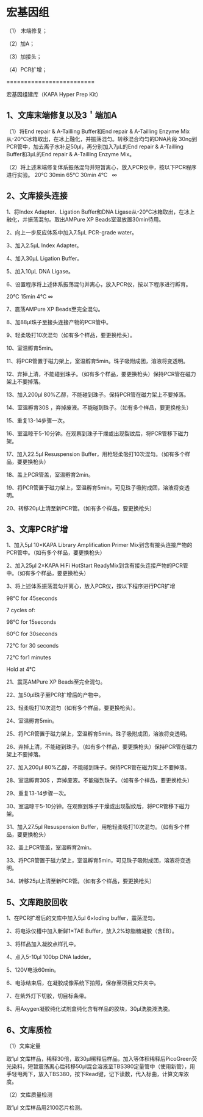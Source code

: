 # 宏基因组

（1） 末端修复；

（2）加A；

（3）加接头；

（4）PCR扩增；

=========================

宏基因组建库（KAPA Hyper Prep Kit）

## 1、文库末端修复以及3＇端加A

（1）将End repair & A-Tailling Buffer和End repair & A-Tailling Enzyme Mix从-20℃冰箱取出，在冰上融化，并振荡混匀。转移混合均匀的DNA片段 30ng到PCR管中，加去离子水补足50μl，再分别加入7μL的End repair & A-Tailling Buffer和3μL的End repair & A-Tailling Enzyme Mix。

（2）将上述末端修复体系振荡混匀并短暂离心，放入PCR仪中，按以下PCR程序进行实验。
20℃   30min
65℃   30min 
4℃    ∞
## 2、文库接头连接

1、将Index Adapter、Ligation Buffer和DNA Ligase从-20℃冰箱取出，在冰上融化，并振荡混匀。取出AMPure XP Beads室温放置30min待用。

2、向上一步反应体系中加入7.5μL  PCR-grade water。

3、加入2.5μL  Index Adapter。

4、加入30μL  Ligation Buffer。

5、加入10μL  DNA Ligase。

6、设置程序将上述体系振荡混匀并离心，放入PCR仪，按以下程序进行孵育。

20℃    15min
4℃     ∞

7、震荡AMPure XP Beads至完全混匀。

8、加88μl珠子至接头连接产物的PCR管中。

9、轻柔吸打10次混匀（如有多个样品，要更换枪头）。

10、室温孵育5min。

11、将PCR管置于磁力架上，室温孵育5min。珠子吸附成团，溶液将变透明。

12、弃掉上清，不能碰到珠子。（如有多个样品，要更换枪头）保持PCR管在磁力架上不要掉落。

13、加入200μl 80%乙醇，不能碰到珠子。保持PCR管在磁力架上不要掉落。

14、室温孵育30S ，弃掉废液。不能碰到珠子。（如有多个样品，要更换枪头）

15、重复13-14步骤一次。

16、室温晾干5-10分钟。在观察到珠子干燥或出现裂纹后，将PCR管移下磁力架。

17、加入22.5μl Resuspension Buffer，用枪轻柔吸打10次混匀。（如有多个样品，要更换枪头）

18、盖上PCR管盖，室温孵育2min。

19、将PCR管置于磁力架上，室温孵育5min，可见珠子吸附成团，溶液将变透明。

20、转移20μl上清至新PCR管。（如有多个样品，要更换枪头）

## 3、文库PCR扩增
1、加入5μl 10×KAPA Library Amplification Primer Mix到含有接头连接产物的PCR管中。（如有多个样品，要更换枪头）

2、加入25μl 2×KAPA HiFi HotStart ReadyMix到含有接头连接产物的PCR管中。（如有多个样品，要更换枪头）

3、将上述体系振荡混匀并离心，放入PCR仪，按以下程序进行PCR扩增

98℃ for 45seconds

7 cycles of:

98℃ for 15seconds

60℃ for 30seconds

72℃ for 30 seconds

72℃ for1 minutes

Hold at 4℃

21、震荡AMPure XP Beads至完全混匀。

22、加50μl珠子至PCR扩增后的产物中。

23、轻柔吸打10次混匀（如有多个样品，要更换枪头）。

24、室温孵育5min。

25、将PCR管置于磁力架上，室温孵育5min。珠子吸附成团，溶液将变透明。

26、弃掉上清，不能碰到珠子。（如有多个样品，要更换枪头）保持PCR管在磁力架上不要掉落。

27、加入200μl 80%乙醇，不能碰到珠子。保持PCR管在磁力架上不要掉落。

28、室温孵育30S ，弃掉废液。不能碰到珠子。（如有多个样品，要更换枪头）

29、重复13-14步骤一次。

30、室温晾干5-10分钟。在观察到珠子干燥或出现裂纹后，将PCR管移下磁力架。

31、加入27.5μl Resuspension Buffer，用枪轻柔吸打10次混匀。（如有多个样品，要更换枪头）

32、盖上PCR管盖，室温孵育2min。

33、将PCR管置于磁力架上，室温孵育5min，可见珠子吸附成团，溶液将变透明。

34、转移25μl上清至新PCR管。（如有多个样品，要更换枪头）

## 5、文库跑胶回收

1、在PCR扩增后的文库中加入5μl 6×loding buffer，震荡混匀。

2、将电泳仪槽中加入新鲜1×TAE Buffer，放入2%琼脂糖凝胶（含EB）。

3、将样品加入凝胶点样孔中。

4、点入5-10μl 100bp DNA ladder。

5、120V电泳60min。

6、电泳结束后，在凝胶成像系统下拍照，保存至项目文件夹中。

7、在紫外灯下切胶，切目标条带。

8、用Axygen凝胶纯化试剂盒纯化含有样品的胶块，30μl洗脱液洗脱。
## 6、文库质检

（1）文库定量

取1μl 文库样品，稀释30倍，取30μl稀释后样品，加入等体积稀释后PicoGreen荧光染料，短暂震荡离心后转移50μl混合溶液至TBS380定量管中（使用新管），用手轻甩两下，放入TBS380，按下Read键，记下读数，代入标曲，计算文库浓度。

（2）文库质量检测

取1μl 文库样品用2100芯片检测。



